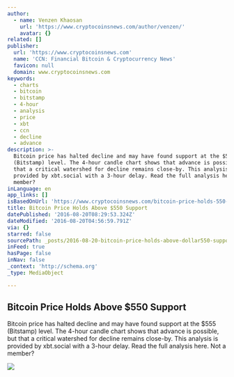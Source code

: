 ```yaml
---
author:
  - name: Venzen Khaosan
    url: 'https://www.cryptocoinsnews.com/author/venzen/'
    avatar: {}
related: []
publisher:
  url: 'https://www.cryptocoinsnews.com'
  name: 'CCN: Financial Bitcoin & Cryptocurrency News'
  favicon: null
  domain: www.cryptocoinsnews.com
keywords:
  - charts
  - bitcoin
  - bitstamp
  - 4-hour
  - analysis
  - price
  - xbt
  - ccn
  - decline
  - advance
description: >-
  Bitcoin price has halted decline and may have found support at the $555
  (Bitstamp) level. The 4-hour candle chart shows that advance is possible, but
  that a critical watershed for decline remains close-by. This analysis is
  provided by xbt.social with a 3-hour delay. Read the full analysis here. Not a
  member?
inLanguage: en
app_links: []
isBasedOnUrl: 'https://www.cryptocoinsnews.com/bitcoin-price-holds-550-support/'
title: Bitcoin Price Holds Above $550 Support
datePublished: '2016-08-20T08:29:53.324Z'
dateModified: '2016-08-20T04:56:59.791Z'
via: {}
starred: false
sourcePath: _posts/2016-08-20-bitcoin-price-holds-above-dollar550-support.md
inFeed: true
hasPage: false
inNav: false
_context: 'http://schema.org'
_type: MediaObject

---
```

<article style=""><h1>Bitcoin Price Holds Above $550 Support</h1><p>Bitcoin price has halted decline and may have found support at the $555 (Bitstamp) level. The 4-hour candle chart shows that advance is possible, but that a critical watershed for decline remains close-by. This analysis is provided by xbt.social with a 3-hour delay. Read the full analysis here. Not a member?</p><img src="https://www.cryptocoinsnews.com/wp-content/uploads/2016/08/Selection_20160818_002.png" /></article>